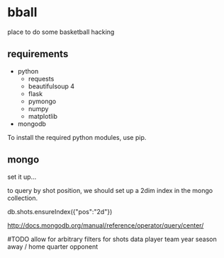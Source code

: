 bball
=====

place to do some basketball hacking

## requirements
+ python
    * requests
	* beautifulsoup 4
    * flask
	* pymongo
	* numpy
	* matplotlib
+ mongodb

To install the required python modules, use pip.

mongo
-----
set it up...

to query by shot position, we should set up a 2dim index in the mongo 
collection.

db.shots.ensureIndex({"pos":"2d"})

http://docs.mongodb.org/manual/reference/operator/query/center/


#TODO
allow for arbitrary filters for shots data
  player
  team
  year
  season
  away / home
  quarter
  opponent
